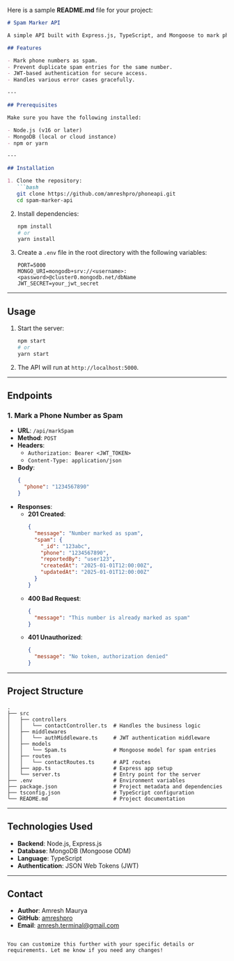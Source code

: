 Here is a sample **README.md** file for your project:

```markdown
# Spam Marker API

A simple API built with Express.js, TypeScript, and Mongoose to mark phone numbers as spam. This project demonstrates the implementation of authentication and basic CRUD operations with MongoDB.

## Features

- Mark phone numbers as spam.
- Prevent duplicate spam entries for the same number.
- JWT-based authentication for secure access.
- Handles various error cases gracefully.

---

## Prerequisites

Make sure you have the following installed:

- Node.js (v16 or later)
- MongoDB (local or cloud instance)
- npm or yarn

---

## Installation

1. Clone the repository:
   ```bash
   git clone https://github.com/amreshpro/phoneapi.git
   cd spam-marker-api
   ```

2. Install dependencies:
   ```bash
   npm install
   # or
   yarn install
   ```

3. Create a `.env` file in the root directory with the following variables:
   ```env
   PORT=5000
   MONGO_URI=mongodb+srv://<username>:<password>@cluster0.mongodb.net/dbName
   JWT_SECRET=your_jwt_secret
   ```

---

## Usage

1. Start the server:
   ```bash
   npm start
   # or
   yarn start
   ```

2. The API will run at `http://localhost:5000`.

---

## Endpoints

### 1. **Mark a Phone Number as Spam**
   - **URL**: `/api/markSpam`
   - **Method**: `POST`
   - **Headers**:
     - `Authorization: Bearer <JWT_TOKEN>`
     - `Content-Type: application/json`
   - **Body**:
     ```json
     {
       "phone": "1234567890"
     }
     ```
   - **Responses**:
     - **201 Created**:
       ```json
       {
         "message": "Number marked as spam",
         "spam": {
           "_id": "123abc",
           "phone": "1234567890",
           "reportedBy": "user123",
           "createdAt": "2025-01-01T12:00:00Z",
           "updatedAt": "2025-01-01T12:00:00Z"
         }
       }
       ```
     - **400 Bad Request**:
       ```json
       {
         "message": "This number is already marked as spam"
       }
       ```
     - **401 Unauthorized**:
       ```json
       {
         "message": "No token, authorization denied"
       }
       ```

---


## Project Structure

```plaintext
.
├── src
│   ├── controllers
│   │   └── contactController.ts  # Handles the business logic
│   ├── middlewares
│   │   └── authMiddleware.ts     # JWT authentication middleware
│   ├── models
│   │   └── Spam.ts               # Mongoose model for spam entries
│   ├── routes
│   │   └── contactRoutes.ts      # API routes
│   ├── app.ts                    # Express app setup
│   └── server.ts                 # Entry point for the server
├── .env                          # Environment variables
├── package.json                  # Project metadata and dependencies
├── tsconfig.json                 # TypeScript configuration
└── README.md                     # Project documentation
```

---

## Technologies Used

- **Backend**: Node.js, Express.js
- **Database**: MongoDB (Mongoose ODM)
- **Language**: TypeScript
- **Authentication**: JSON Web Tokens (JWT)

---

## Contact

- **Author**: Amresh Maurya
- **GitHub**: [amreshpro](https://github.com/amreshpro)
- **Email**: amresh.terminal@gmail.com
```

You can customize this further with your specific details or requirements. Let me know if you need any changes!